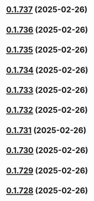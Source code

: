 ## [0.1.737](https://github.com/binary-braids/terraform-oracle/compare/v0.1.736...v0.1.737) (2025-02-26)



## [0.1.736](https://github.com/binary-braids/terraform-oracle/compare/v0.1.735...v0.1.736) (2025-02-26)



## [0.1.735](https://github.com/binary-braids/terraform-oracle/compare/v0.1.734...v0.1.735) (2025-02-26)



## [0.1.734](https://github.com/binary-braids/terraform-oracle/compare/v0.1.733...v0.1.734) (2025-02-26)



## [0.1.733](https://github.com/binary-braids/terraform-oracle/compare/v0.1.732...v0.1.733) (2025-02-26)



## [0.1.732](https://github.com/binary-braids/terraform-oracle/compare/v0.1.731...v0.1.732) (2025-02-26)



## [0.1.731](https://github.com/binary-braids/terraform-oracle/compare/v0.1.730...v0.1.731) (2025-02-26)



## [0.1.730](https://github.com/binary-braids/terraform-oracle/compare/v0.1.729...v0.1.730) (2025-02-26)



## [0.1.729](https://github.com/binary-braids/terraform-oracle/compare/v0.1.728...v0.1.729) (2025-02-26)



## [0.1.728](https://github.com/binary-braids/terraform-oracle/compare/v0.1.727...v0.1.728) (2025-02-26)



